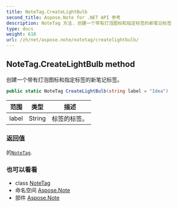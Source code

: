 ```yaml
---
title: NoteTag.CreateLightBulb
second_title: Aspose.Note for .NET API 参考
description: NoteTag 方法. 创建一个带有灯泡图标和指定标签的新笔记标签
type: docs
weight: 610
url: /zh/net/aspose.note/notetag/createlightbulb/
---
```

## NoteTag.CreateLightBulb method

创建一个带有灯泡图标和指定标签的新笔记标签。

```csharp
public static NoteTag CreateLightBulb(string label = "Idea")
```

| 范围 | 类型 | 描述 |
| --- | --- | --- |
| label | String | 标签的标签。 |

### 返回值

的[`NoteTag`](../).

### 也可以看看

* class [NoteTag](../)
* 命名空间 [Aspose.Note](../../notetag/)
* 部件 [Aspose.Note](../../../)


